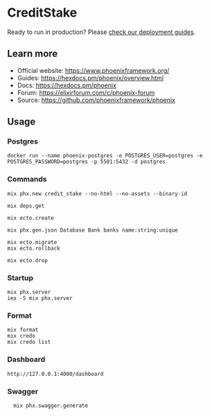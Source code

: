 # CreditStake

Ready to run in production? Please [check our deployment guides](https://hexdocs.pm/phoenix/deployment.html).

## Learn more

  * Official website: https://www.phoenixframework.org/
  * Guides: https://hexdocs.pm/phoenix/overview.html
  * Docs: https://hexdocs.pm/phoenix
  * Forum: https://elixirforum.com/c/phoenix-forum
  * Source: https://github.com/phoenixframework/phoenix

## Usage

### Postgres
```shell
docker run --name phoenix-postgres -e POSTGRES_USER=postgres -e POSTGRES_PASSWORD=postgres -p 5501:5432 -d postgres
```

### Commands
```shell
mix phx.new credit_stake --no-html --no-assets --binary-id

mix deps.get

mix ecto.create

mix phx.gen.json Database Bank banks name:string:unique

mix ecto.migrate
mix ecto.rollback

mix ecto.drop
```

### Startup
```shell
mix phx.server
iex -S mix phx.server
```

### Format
```shell
mix format
mix credo
mix credo list
```

### Dashboard
```shell
http://127.0.0.1:4000/dashboard
```

### Swagger
```shell
  mix phx.swagger.generate
```
